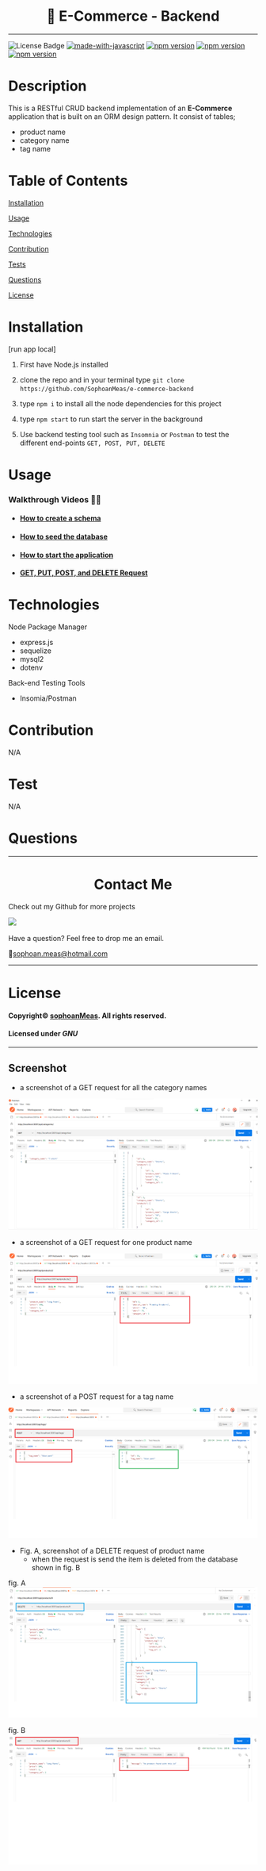 
<h1 align="center">🛒 E-Commerce - Backend</h1>

---

![License Badge](https://img.shields.io/github/license/sophoanMeas/professional-readme-generator?&logo=GNU)
[![made-with-javascript](https://img.shields.io/badge/Made%20with-JavaScript-1f425f.svg)](https://www.javascript.com)
[![npm version](https://badgen.net/npm/v/express)](https://npmjs.org/package/express)
[![npm version](https://badgen.net/npm/v/sequelize)](https://sequelize.org/)
[![npm version](https://img.shields.io/npm/v/mysql2.svg)](https://www.npmjs.com/package/mysql2)
# Description

This is a RESTful CRUD backend implementation of an __E-Commerce__ application that is built on an ORM design pattern. It consist of tables; 
* product name
* category name
* tag name

# Table of Contents

[Installation](#installation)

[Usage](#usage)

[Technologies](#technologies)

[Contribution](#contribution)

[Tests](#test)

[Questions](#questions)

[License](#license)

# Installation

[run app local]

1. First have Node.js installed
2. clone the repo and in your terminal type `git clone https://github.com/SophoanMeas/e-commerce-backend`
3. type `npm i` to install all the node dependencies for this project
4. type `npm start` to run start the server in the background

5. Use backend testing tool such as `Insomnia` or `Postman` to test the different end-points `GET, POST, PUT, DELETE` 

# Usage

### Walkthrough Videos 🎥🎥
* <a href="https://note-taker-pon.herokuapp.com/" target="_blank"><h4> How to create a schema</a>
* <a href="https://note-taker-pon.herokuapp.com/" target="_blank"><h4> How to seed the database</a>
* <a href="https://note-taker-pon.herokuapp.com/" target="_blank"><h4> How to start the application</a>
* <a href="https://note-taker-pon.herokuapp.com/" target="_blank"><h4> GET, PUT, POST, and DELETE Request</a>

# Technologies
Node Package Manager
* express.js
* sequelize
* mysql2
* dotenv

Back-end Testing Tools
* Insomia/Postman

# Contribution

N/A

# Test

N/A


# Questions

---

<h1 align="center">Contact Me</h1>


Check out my Github for more projects

[![](https://img.shields.io/badge/github-blue?style=for-the-badge)](https://github.com/sophoanMeas)

Have a question? Feel free to drop me an email.

📧[sophoan.meas@hotmail.com](mailto:sophoan.meas@hotmail.com)

---

# License

#### Copyright© [sophoanMeas](https://github.com/sophoanMeas). All rights reserved.
#### Licensed under *GNU*

---

## Screenshot

* a screenshot of a GET request for all the category names

![Alt text](./assets/images/postman_screenshot.png)

* a screenshot of a GET request for one product name

![Alt text](./assets/images/postman_screenshot_get_one.png)

* a screenshot of a POST request for a tag name

![Alt text](./assets/images/postman_screenshot_post.png)

* Fig. A, screenshot of a DELETE request of product name
    * when the request is send the item is deleted from the database shown in fig. B

fig. A
![Alt text](./assets/images/postman_screenshot_delete.png)

fig. B
![Alt text](./assets/images/postman_screenshot_delete_2.png)